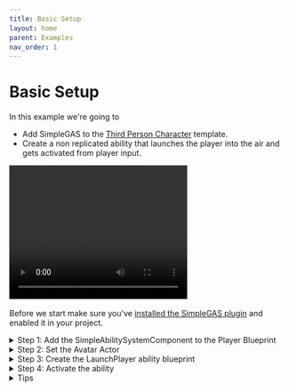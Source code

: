 ```yaml
---
title: Basic Setup
layout: home
parent: Examples
nav_order: 1
---
```


# Basic Setup

In this example we're going to
- Add SimpleGAS to the [Third Person Character](https://dev.epicgames.com/documentation/en-us/unreal-engine/third-person-template-in-unreal-engine?application_version=5.5) template. 
- Create a non replicated ability that launches the player into the air and gets activated from player input.

<video width="320" height="240" controls>
    <source src="/videos/LaunchPlayerResult.mp4" type="video/mp4">
    Your browser does not support the video tag.
</video>

Before we start make sure you've [installed the SimpleGAS plugin](../installation.html) and enabled it in your project.

<details markdown="1">
<summary>Step 1: Add the SimpleAbilitySystemComponent to the Player Blueprint</summary>

- Open your Player Character blueprint. By default this is called `BP_ThirdPersonCharacter`. 
        - I created a new blueprint subclass of it called `BP_Player` to keep the original blueprint intact. You don't have to do this and can just use `BP_ThirdPersonCharacter` if you want.
- In the Components tab, add a new component and search for `SimpleAbilitySystemComponent`. Add it to the character.
    <a href="basic_setup_1.png" target="_blank">
    ![a screenshot of the components tab with SimpleGameplayAbilitySystemComponent highlighted](basic_setup_1.png)
    </a>
        

</details>

<details markdown="1">
<summary>Step 2: Set the Avatar Actor</summary>

We set the `AvatarActor` in the `BeginPlay` event of the player blueprint.  

<a href="basic_setup_2.png" target="_blank">
![a screenshot of the SetAvatarActor blueprint function node](basic_setup_2.png)
</a>

- The `AvatarActor` is basically who's performing the ability - in this case, the third person character. While not strictly required, setting it is good practice since most abilities will need to know who's casting them.
- The reason why setting the `AvatarActor` isn't automatic is because you can attach an `AbilityComponent` it to any actor, not just characters.  
        - For example, you might put the component on your PlayerController instead of the character. This way, if your character dies and respawns, all your ability component state stays intact since it lives on the controller, not the destroyed character.

</details>

<details markdown="1">
<summary>Step 3: Create the LaunchPlayer ability blueprint</summary>

To create an ability, right click in the content browser and select `Blueprint Class > All Classes > SimpleGameplayAbility`. I called mine `GA_LaunchPlayer`.
<a href="basic_setup_5.png" target="_blank">
![a screenshot of the blueprint class creation dialogue with SimpleGameplayAbility highlighted](basic_setup_5.png)
</a>

Abilities can take inputs in the form of structs. For our launch ability we want to be able to control the direction and force of the launch.  

To do this, we need to create a new struct that will hold the input data.
- Right click in the content browser and create a a new struct by selecting Blueprint > Structure.  
    <a href="basic_setup_3.png" target="_blank">
    ![a screenshot of the menu for creating a new struct in the editor](basic_setup_3.png)
    </a>

- Name the struct `LaunchPlayerParams`.
- Open the struct and add two variables:  
    <a href="basic_setup_4.png" target="_blank">
    ![a screenshot of the LaunchPlayerParams struct](basic_setup_4.png)
    </a>

To implement what our ability does, we override the `ActivateAbility` function:  
<a href="basic_setup_6.png" target="_blank">
    ![a screenshot of the ActivateAbility function of GA_LaunchPlayer](basic_setup_6.png)
</a> 


</details>

<details markdown="1">
<summary>Step 4: Activate the ability</summary>

This part is pretty straightforward. We make a `LaunchPlayerParams` struct and pass it to the `ActivateAbility` function of the ability system component.

<a href="basic_setup_7.png" target="_blank">
![a screenshot of the ActivateAbility function of the AbilitySystemComponent](basic_setup_7.png)
</a>

</details>

<details markdown="1">
<summary>Tips</summary>

- Currently, we can activate the ability repeatedly if we keep pressing the F key. We can fix this by overriding `CanActivate` on `GA_LaunchPlayer` and returning false if the player is not on the ground.  
    <a href="basic_setup_8.png" target="_blank">
    ![a screenshot of the CanActivate function of GA_LaunchPlayer](basic_setup_8.png)
    </a>
- We can ensure that the ability has the data and references it needs by setting `RequiredContextType` and `AvatarActorFilter` on the `GA_LaunchPlayer` class. This means that the ability won't activate if it wasn't passed the right context struct or if the `AvatarActor` is not the right type.
    <a href="basic_setup_9.png" target="_blank">
    ![a screenshot of the RequiredContextType and AvatarActorFilter properties](basic_setup_9.png)
    </a>

</details>